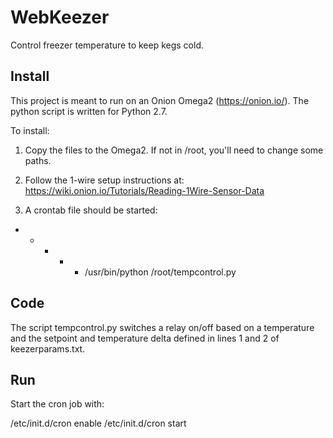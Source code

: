 # WebKeezer

Control freezer temperature to keep kegs cold.

## Install

This project is meant to run on an Onion Omega2 (https://onion.io/). The python
script is written for Python 2.7.

To install:
1. Copy the files to the Omega2. If not in /root, you'll need to change some paths.

2. Follow the 1-wire setup instructions at:
https://wiki.onion.io/Tutorials/Reading-1Wire-Sensor-Data

3. A crontab file should be started:
* * * * * /usr/bin/python /root/tempcontrol.py

## Code

The script tempcontrol.py switches a relay on/off based on a temperature and 
the setpoint and temperature delta defined in lines 1 and 2 of keezerparams.txt.


## Run

Start the cron job with:

/etc/init.d/cron enable
/etc/init.d/cron start

